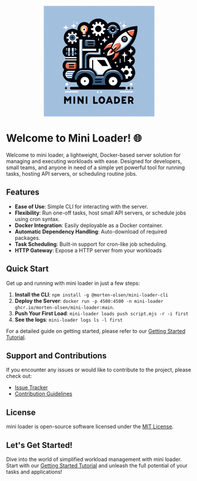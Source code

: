 

<p>
<center>
    <img src="./assets/logo.png" width="300" height="300">
</center>
</p>

# Welcome to Mini Loader! 🌐

Welcome to mini loader, a lightweight, Docker-based server solution for managing and executing workloads with ease. Designed for developers, small teams, and anyone in need of a simple yet powerful tool for running tasks, hosting API servers, or scheduling routine jobs.

## Features

- **Ease of Use**: Simple CLI for interacting with the server.
- **Flexibility**: Run one-off tasks, host small API servers, or schedule jobs using cron syntax.
- **Docker Integration**: Easily deployable as a Docker container.
- **Automatic Dependency Handling**: Auto-download of required packages.
- **Task Scheduling**: Built-in support for cron-like job scheduling.
- **HTTP Gateway**: Expose a HTTP server from your workloads

## Quick Start

Get up and running with mini loader in just a few steps:

1. **Install the CLI**: `npm install -g @morten-olsen/mini-loader-cli`
2. **Deploy the Server**:  `docker run -p 4500:4500 -n mini-loader ghcr.io/morten-olsen/mini-loader:main`.
3. **Push Your First Load**: `mini-loader loads push script.mjs -r -i first`
3. **See the logs**: `mini-loader logs ls -l first`

For a detailed guide on getting started, please refer to our [Getting Started Tutorial](./docs/getting-started.md).

## Support and Contributions

If you encounter any issues or would like to contribute to the project, please check out:

- [Issue Tracker](https://github.com/morten-olsen/mini-loader/issues)
- [Contribution Guidelines](./CONTRIBUTING.md)

## License

mini loader is open-source software licensed under the [MIT License](./LICENSE).

## Let's Get Started!

Dive into the world of simplified workload management with mini loader. Start with our [Getting Started Tutorial](./docs/getting-started.md) and unleash the full potential of your tasks and applications!
